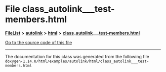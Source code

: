 

# File class\_autolink\_\_\_test-members.html



[**FileList**](files.md) **>** [**autolink**](dir_71fc0cb11636697d381669c7153571f0.md) **>** [**html**](dir_1337412a5a91531b95c66120ec85cfc4.md) **>** [**class\_autolink\_\_\_test-members.html**](class__autolink______test-members_8html.md)

[Go to the source code of this file](class__autolink______test-members_8html_source.md)





































































------------------------------
The documentation for this class was generated from the following file `doxygen-1.14.0/html/examples/autolink/html/class_autolink___test-members.html`

